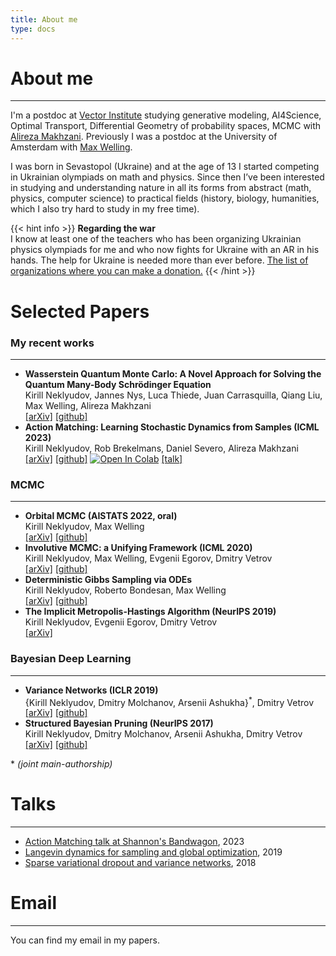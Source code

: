 ```yaml
---
title: About me
type: docs
---
```


# About me
---
I'm a postdoc at [Vector Institute](https://vectorinstitute.ai/) studying generative modeling, AI4Science, Optimal Transport, Differential Geometry of probability spaces, MCMC with [Alireza Makhzani](http://alireza.ai). Previously I was a postdoc at the University of Amsterdam with [Max Welling](https://scholar.google.com/citations?user=8200InoAAAAJ). 

I was born in Sevastopol (Ukraine) and at the age of 13 I started competing in Ukrainian olympiads on math and physics. Since then I’ve been interested in studying and understanding nature in all its forms from abstract (math, physics, computer science) to practical fields (history, biology, humanities, which I also try hard to study in my free time).

{{< hint info >}}
**Regarding the war**\
I know at least one of the teachers who has been organizing Ukrainian physics olympiads for me and who now fights for Ukraine with an AR in his hands.
The help for Ukraine is needed more than ever before. [The list of organizations where you can make a donation.](https://standforukraine.com/)
{{< /hint >}}

# Selected Papers
### My recent works
---
- **Wasserstein Quantum Monte Carlo: A Novel Approach for Solving the Quantum Many-Body Schrödinger Equation**\
Kirill Neklyudov, Jannes Nys, Luca Thiede, Juan Carrasquilla, Qiang Liu,\
Max Welling, Alireza Makhzani\
[[arXiv]](https://arxiv.org/abs/2307.07050) [[github]](https://github.com/necludov/wqmc)
- **Action Matching: Learning Stochastic Dynamics from Samples (ICML 2023)**\
Kirill Neklyudov, Rob Brekelmans, Daniel Severo, Alireza Makhzani\
[[arXiv]](https://arxiv.org/abs/2210.06662) [[github]](https://github.com/necludov/jam) [![Open In Colab](https://colab.research.google.com/assets/colab-badge.svg)](https://colab.research.google.com/drive/1-vGU7r8rvsA2m0VWQvzfnsn2pUWfOuYL?usp=sharing) [[talk]](https://www.youtube.com/watch?v=35uEI5ryDRQ)
### MCMC
---
- **Orbital MCMC (AISTATS 2022, oral)**\
Kirill Neklyudov, Max Welling\
[[arXiv]](https://arxiv.org/abs/2010.08047) [[github]](https://github.com/necludov/oMCMC)
- **Involutive MCMC: a Unifying Framework  (ICML 2020)**\
Kirill Neklyudov, Max Welling, Evgenii Egorov, Dmitry Vetrov\
[[arXiv]](https://arxiv.org/abs/2006.16653) [[github]](https://github.com/necludov/iMCMC)
- **Deterministic Gibbs Sampling via ODEs**\
Kirill Neklyudov, Roberto Bondesan, Max Welling\
[[arXiv]](https://arxiv.org/abs/2106.10188) [[github]](https://github.com/necludov/continuous-gibbs)
- **The Implicit Metropolis-Hastings Algorithm (NeurIPS 2019)**\
Kirill Neklyudov, Evgenii Egorov, Dmitry Vetrov\
[[arXiv]](https://arxiv.org/abs/1906.03644)

### Bayesian Deep Learning
---
- **Variance Networks (ICLR 2019)**\
\{Kirill Neklyudov, Dmitry Molchanov, Arsenii Ashukha\}<sup>*</sup>, Dmitry Vetrov\
[[arXiv]](https://arxiv.org/abs/1803.03764) [[github]](https://github.com/da-molchanov/variance-networks)
- **Structured Bayesian Pruning (NeurIPS 2017)**\
Kirill Neklyudov, Dmitry Molchanov, Arsenii Ashukha, Dmitry Vetrov\
[[arXiv]](https://arxiv.org/abs/1705.07283) [[github]](https://github.com/necludov/group-sparsity-sbp)

\* *(joint main-authorship)*

# Talks
---
- [Action Matching talk at Shannon's Bandwagon](https://www.youtube.com/watch?v=35uEI5ryDRQ), 2023
- [Langevin dynamics for sampling and global optimization](https://www.youtube.com/watch?v=3-KzIjoFJy4), 2019
- [Sparse variational dropout and variance networks](https://www.youtube.com/watch?v=UFpy4V2ONVY), 2018

# Email
---
You can find my email in my papers.
